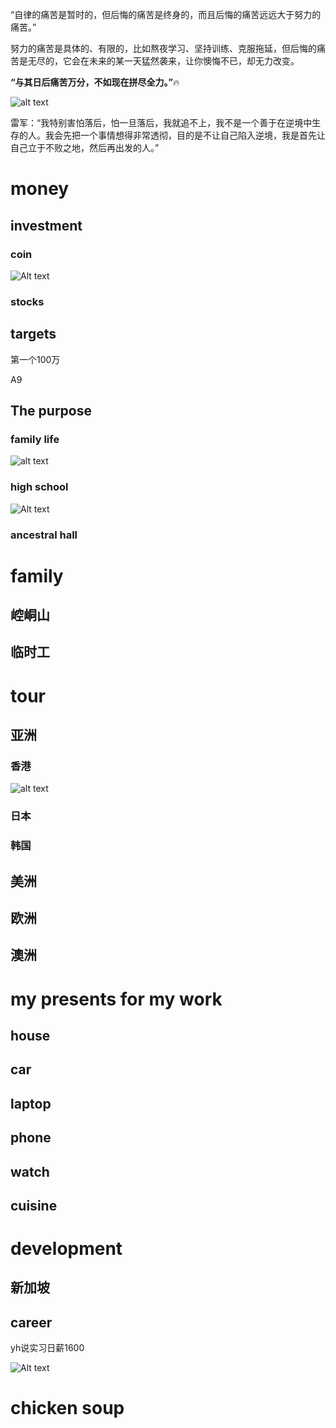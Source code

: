 “自律的痛苦是暂时的，但后悔的痛苦是终身的，而且后悔的痛苦远远大于努力的痛苦。”

努力的痛苦是具体的、有限的，比如熬夜学习、坚持训练、克服拖延，但后悔的痛苦是无尽的，它会在未来的某一天猛然袭来，让你懊悔不已，却无力改变。

**“与其日后痛苦万分，不如现在拼尽全力。”**🔥

![alt text](image-3.png)

雷军：“我特别害怕落后，怕一旦落后，我就追不上，我不是一个善于在逆境中生存的人。我会先把一个事情想得非常透彻，目的是不让自己陷入逆境，我是首先让自己立于不败之地，然后再出发的人。”





# money


## investment

### coin

![Alt text](image-2.png)



### stocks



## targets

第一个100万

A9
## The purpose

### family life

![alt text](image-4.png)

### high school

![Alt text](image.png)


### ancestral hall




# family

## 崆峒山


## 临时工



# tour

## 亚洲

### 香港

![alt text](7c13f3a592630a0e9e77744379f0369c.jpg)



### 日本

### 韩国

## 美洲

## 欧洲

## 澳洲








# my presents for my work

## house


## car


## laptop

## phone


## watch

## cuisine



# development





## 新加坡





## career

yh说实习日薪1600

![Alt text](image-1.png)



# chicken soup








